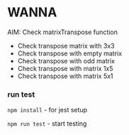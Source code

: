 # WANNA

AIM: Check matrixTranspose function

  - Check transpose matrix with 3x3                                  
  - Check transpose with empty matrix                              
  - Check transpose with odd matrix                                   
  - Check transpose with matrix 1x5                                   
  - Check transpose with matrix 5x1


  ### run test

  `npm install` - for jest setup

  `npm run test` - start testing